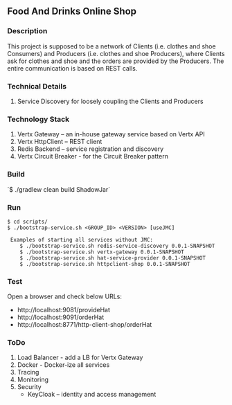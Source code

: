 ## Food And Drinks Online Shop

### Description

This project is supposed to be a network of Clients (i.e. clothes and shoe Consumers) and Producers (i.e. clothes and shoe Producers), where Clients ask for clothes and shoe and the orders are provided by the Producers.
The entire communication is based on REST calls.

### Technical Details

1. Service Discovery for loosely coupling the Clients and Producers

### Technology Stack

1. Vertx Gateway –  an in-house gateway service based on Vertx API
2. Vertx HttpClient – REST client
3. Redis Backend – service registration and discovery
4. Vertx Circuit Breaker - for the Circuit Breaker pattern

### Build

´$ ./gradlew clean build ShadowJar´

### Run

```
$ cd scripts/
$ ./bootstrap-service.sh <GROUP_ID> <VERSION> [useJMC]

 Examples of starting all services without JMC:
    $ ./bootstrap-service.sh redis-service-discovery 0.0.1-SNAPSHOT
    $ ./bootstrap-service.sh vertx-gateway 0.0.1-SNAPSHOT
    $ ./bootstrap-service.sh hat-service-provider 0.0.1-SNAPSHOT
    $ ./bootstrap-service.sh httpclient-shop 0.0.1-SNAPSHOT
```

### Test

Open a browser and check below URLs:
- http://localhost:9081/provideHat
- http://localhost:9091/orderHat
- http://localhost:8771/http-client-shop/orderHat

### ToDo

1. Load Balancer - add a LB for Vertx Gateway 
2. Docker - Docker-ize all services
3. Tracing
4. Monitoring
5. Security
    - KeyCloak – identity and access management
